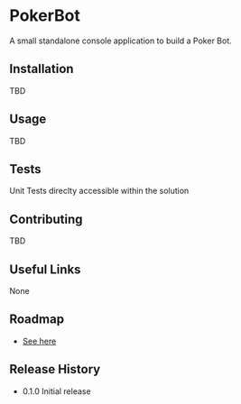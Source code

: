 PokerBot
========

A small standalone console application to build a Poker Bot.

## Installation

TBD

## Usage

TBD

## Tests

Unit Tests direclty accessible within the solution

## Contributing

TBD

## Useful Links
None

## Roadmap

* [See here](https://github.com/Elgolfin/PokerBot/blob/master/Roadmap.md)

## Release History

* 0.1.0 Initial release